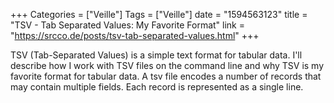 +++
Categories = ["Veille"]
Tags = ["Veille"]
date = "1594563123"
title = "TSV - Tab Separated Values: My Favorite Format"
link = "https://srcco.de/posts/tsv-tab-separated-values.html"
+++

TSV (Tab-Separated Values) is a simple text format for tabular data. I'll describe how I work with TSV files on the command line and why TSV is my favorite format for tabular data. A tsv file encodes a number of records that may contain multiple fields. Each record is represented as a single line.
